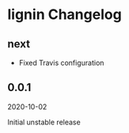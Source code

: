 # lignin Changelog

## next

- Fixed Travis configuration

## 0.0.1

2020-10-02

Initial unstable release
